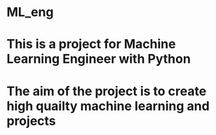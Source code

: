 # ML_eng
# This is a project for Machine Learning Engineer with Python
# The aim of the project is to create high quailty machine learning and projects
